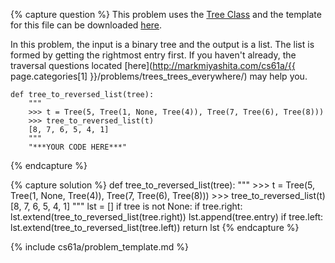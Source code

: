 {% capture question %}
This problem uses the [Tree Class](http://markmiyashita.com/cs61a/code/tree_recursion/tree.py) and the template for this file can be downloaded [here](http://markmiyashita.com/cs61a/code/tree_recursion/tree_to_reversed_list.py).

In this problem, the input is a binary tree and the output is a list. The list is formed by getting the rightmost entry first. If you haven't already, the traversal questions located [here](http://markmiyashita.com/cs61a/{{ page.categories[1] }}/problems/trees_trees_everywhere/) may help you.

    def tree_to_reversed_list(tree):
        """
        >>> t = Tree(5, Tree(1, None, Tree(4)), Tree(7, Tree(6), Tree(8)))
        >>> tree_to_reversed_list(t)
        [8, 7, 6, 5, 4, 1]
        """
        "***YOUR CODE HERE***"
{% endcapture %}

{% capture solution %}
    def tree_to_reversed_list(tree):
        """
        >>> t = Tree(5, Tree(1, None, Tree(4)), Tree(7, Tree(6), Tree(8)))
        >>> tree_to_reversed_list(t)
        [8, 7, 6, 5, 4, 1]
        """
        lst = []
        if tree is not None:
            if tree.right:
                lst.extend(tree_to_reversed_list(tree.right))
            lst.append(tree.entry)
            if tree.left:
                lst.extend(tree_to_reversed_list(tree.left))
        return lst
{% endcapture %}

{% include cs61a/problem_template.md %}
